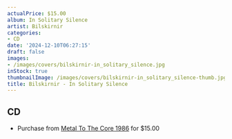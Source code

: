 ```yaml
---
actualPrice: $15.00
album: In Solitary Silence
artist: Bilskirnir
categories:
- CD
date: '2024-12-10T06:27:15'
draft: false
images:
- /images/covers/bilskirnir-in_solitary_silence.jpg
inStock: true
thumbnailImage: /images/covers/bilskirnir-in_solitary_silence-thumb.jpg
title: Bilskirnir - In Solitary Silence
---
```


## CD
* Purchase from [Metal To The Core 1986](https://metaltothecore1986.com/shop/bilskirnir-in-solitary-silence-cd/) for $15.00
